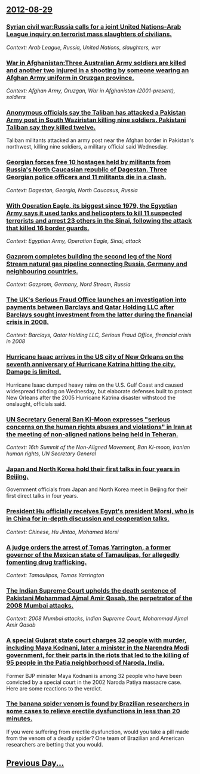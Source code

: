 ## [2012-08-29](/news/2012/08/29/index.md)

### [Syrian civil war:Russia calls for a joint United Nations-Arab League inquiry on terrorist mass slaughters of civilians. ](/news/2012/08/29/syrian-civil-war-prussia-calls-for-a-joint-united-nations-arab-league-inquiry-on-terrorist-mass-slaughters-of-civilians.md)
_Context: Arab League, Russia, United Nations, slaughters, war_

### [War in Afghanistan:Three Australian Army soldiers are killed and another two injured in a shooting by someone wearing an Afghan Army uniform in Oruzgan province. ](/news/2012/08/29/war-in-afghanistan-pthree-australian-army-soldiers-are-killed-and-another-two-injured-in-a-shooting-by-someone-wearing-an-afghan-army-unifor.md)
_Context: Afghan Army, Oruzgan, War in Afghanistan (2001-present), soldiers_

### [Anonymous officials say the Taliban has attacked a Pakistan Army post in South Waziristan killing nine soldiers. Pakistani Taliban say they killed twelve. ](/news/2012/08/29/anonymous-officials-say-the-taliban-has-attacked-a-pakistan-army-post-in-south-waziristan-killing-nine-soldiers-pakistani-taliban-say-they.md)
Taliban militants attacked an army post near the Afghan border in Pakistan&#x27;s northwest, killing nine soldiers, a military official said Wednesday.

### [Georgian forces free 10 hostages held by militants from Russia's North Caucasian republic of Dagestan. Three Georgian police officers and 11 militants die in a clash. ](/news/2012/08/29/georgian-forces-free-10-hostages-held-by-militants-from-russia-s-north-caucasian-republic-of-dagestan-three-georgian-police-officers-and-11.md)
_Context: Dagestan, Georgia, North Caucasus, Russia_

### [With Operation Eagle, its biggest since 1979, the Egyptian Army says it used tanks and helicopters to kill 11 suspected terrorists and arrest 23 others in the Sinai, following the attack that killed 16 border guards. ](/news/2012/08/29/with-operation-eagle-its-biggest-since-1979-the-egyptian-army-says-it-used-tanks-and-helicopters-to-kill-11-suspected-terrorists-and-arres.md)
_Context: Egyptian Army, Operation Eagle, Sinai, attack_

### [Gazprom completes building the second leg of the Nord Stream natural gas pipeline connecting Russia, Germany and neighbouring countries. ](/news/2012/08/29/gazprom-completes-building-the-second-leg-of-the-nord-stream-natural-gas-pipeline-connecting-russia-germany-and-neighbouring-countries.md)
_Context: Gazprom, Germany, Nord Stream, Russia_

### [The UK's Serious Fraud Office launches an investigation into payments between Barclays and Qatar Holding LLC after Barclays sought investment from the latter during the financial crisis in 2008. ](/news/2012/08/29/the-uk-s-serious-fraud-office-launches-an-investigation-into-payments-between-barclays-and-qatar-holding-llc-after-barclays-sought-investmen.md)
_Context: Barclays, Qatar Holding LLC, Serious Fraud Office, financial crisis in 2008_

### [Hurricane Isaac arrives in the US city of New Orleans on the seventh anniversary of Hurricane Katrina hitting the city. Damage is limited. ](/news/2012/08/29/hurricane-isaac-arrives-in-the-us-city-of-new-orleans-on-the-seventh-anniversary-of-hurricane-katrina-hitting-the-city-damage-is-limited.md)
Hurricane Isaac dumped heavy rains on the U.S. Gulf Coast and caused widespread flooding on Wednesday, but elaborate defenses built to protect New Orleans after the 2005 Hurricane Katrina disaster withstood the onslaught, officials said.

### [UN Secretary General Ban Ki-Moon expresses "serious concerns on the human rights abuses and violations" in Iran at the meeting of non-aligned nations being held in  Teheran. ](/news/2012/08/29/un-secretary-general-ban-ki-moon-expresses-serious-concerns-on-the-human-rights-abuses-and-violations-in-iran-at-the-meeting-of-non-aligne.md)
_Context: 16th Summit of the Non-Aligned Movement, Ban Ki-moon, Iranian human rights, UN Secretary General_

### [Japan and North Korea hold their first talks in four years in Beijing. ](/news/2012/08/29/japan-and-north-korea-hold-their-first-talks-in-four-years-in-beijing.md)
Government officials from Japan and North Korea meet in Beijing for their first direct talks in four years.

### [President Hu officially receives Egypt's president Morsi, who is in China for in-depth discussion and cooperation talks. ](/news/2012/08/29/president-hu-officially-receives-egypt-s-president-morsi-who-is-in-china-for-in-depth-discussion-and-cooperation-talks.md)
_Context: Chinese, Hu Jintao, Mohamed Morsi_

### [A judge orders the arrest of Tomas Yarrington, a former governor of the Mexican state of Tamaulipas, for allegedly fomenting drug trafficking. ](/news/2012/08/29/a-judge-orders-the-arrest-of-toma-s-yarrington-a-former-governor-of-the-mexican-state-of-tamaulipas-for-allegedly-fomenting-drug-trafficki.md)
_Context: Tamaulipas, Tomas Yarrington_

### [The Indian Supreme Court upholds the death sentence of Pakistani Mohammad Ajmal Amir Qasab, the perpetrator of the 2008 Mumbai attacks. ](/news/2012/08/29/the-indian-supreme-court-upholds-the-death-sentence-of-pakistani-mohammad-ajmal-amir-qasab-the-perpetrator-of-the-2008-mumbai-attacks.md)
_Context: 2008 Mumbai attacks, Indian Supreme Court, Mohammad Ajmal Amir Qasab_

### [A special Gujarat state court charges 32 people with murder, including Maya Kodnani, later a minister in the Narendra Modi government, for their parts in the riots that led to the killing of 95 people in the Patia neighborhood of Naroda, India. ](/news/2012/08/29/a-special-gujarat-state-court-charges-32-people-with-murder-including-maya-kodnani-later-a-minister-in-the-narendra-modi-government-for-t.md)
Former BJP minister Maya Kodnani is among 32 people who have been convicted by a special court in the 2002 Naroda Patiya massacre case. Here are some reactions to the verdict.

### [The banana spider venom is found by Brazilian researchers in some cases to relieve erectile dysfunctions in less than 20 minutes. ](/news/2012/08/29/the-banana-spider-venom-is-found-by-brazilian-researchers-in-some-cases-to-relieve-erectile-dysfunctions-in-less-than-20-minutes.md)
If you were suffering from erectile dysfunction, would you take a pill made from the venom of a deadly spider? One team of Brazilian and American researchers are betting that you would.

## [Previous Day...](/news/2012/08/28/index.md)


